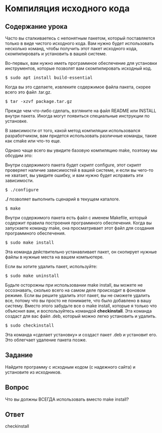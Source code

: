 # Компиляция исходного кода

## Содержание урока

Часто вы сталкиваетесь с непонятным пакетом, который поставляется только в виде чистого исходного кода. Вам нужно будет использовать несколько команд, чтобы получить этот пакет исходного кода, скомпилировать и установить в вашей системе.

Во-первых, вам нужно иметь программное обеспечение для установки инструментов, которые позволят вам скомпилировать исходный код.

<pre>$ sudo apt install build-essential</pre>

Когда вы это сделаете, извлеките содержимое файла пакета, скорее всего это файл .tar.gz.

<pre>$ tar -xzvf package.tar.gz</pre>

Прежде чем что-либо сделать, взгляните на файл README или INSTALL внутри пакета. Иногда могут появиться специальные инструкции по установке.

В зависимости от того, какой метод компиляции использовался разработчиком, вам придется использовать различные команды, такие как cmake или что-то еще.

Однако чаще всего вы увидите базовую компиляцию make, поэтому мы обсудим это:

Внутри содержимого пакета будет скрипт configure, этот скрипт проверяет наличие зависимостей в вашей системе, и если вы чего-то не хватает, вы увидите ошибку, и вам нужно будет исправить эти зависимости.

<pre>$ ./configure</pre>

<b>./</b> позволяет выполнить сценарий в текущем каталоге.

<pre>$ make</pre>

Внутри содержимого пакета есть файл с именем Makefile, который содержит правила построения программного обеспечения. Когда вы запускаете команду make, она просматривает этот файл для создания программного обеспечения.

<pre>$ sudo make install</pre>

Эта команда действительно устанавливает пакет, он скопирует нужные файлы в нужные места на вашем компьютере.

Если вы хотите удалить пакет, используйте:

<pre>$ sudo make uninstall</pre>

Будьте осторожны при использовании make install, вы можете не оссознавать, сколько всего на самом деле происходит в фоновом режиме. Если вы решите удалить этот пакет, вы не сможете удалить все, потому что вы просто не понимаете, что было добавлено в вашу систему. Вместо этого забудьте все о make install, которые я только что объяснил вам, и воспользуйтесь командой <b>checkinstall</b>. Эта команда создаст для вас файл .deb, который можно легко установить и удалить.

<pre>$ sudo checkinstall</pre> 

Эта команда «сделает установку» и создаст пакет .deb и установит его. Это облегчает удаление пакета позже.

## Задание

Найдите программу с исходным кодом (с надежного сайта) и установите из исходников.

## Вопрос

Что вы должны ВСЕГДА использовать вместо make install? 

## Ответ

checkinstall
